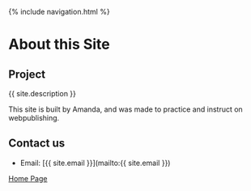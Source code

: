 {% include navigation.html %}

# About this Site
 
## Project
{{ site.description }}

This site is built by Amanda, and was made to practice and instruct on webpublishing.

## Contact us

- Email: [{{ site.email }}](mailto:{{ site.email }})

[Home Page](index.md)
